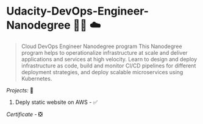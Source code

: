 # Udacity-DevOps-Engineer-Nanodegree :technologist: :cloud:

> Cloud DevOps Engineer Nanodegree program
This Nanodegree program helps to operationalize infrastructure at scale and deliver applications and services at high velocity. Learn to design and deploy infrastructure as code, build and monitor CI/CD pipelines for different deployment strategies, and deploy scalable microservices using Kubernetes.

*Projects:*  :open_book:
1. Deply static website on AWS - :white_check_mark:

*Certificate* - :negative_squared_cross_mark: 
